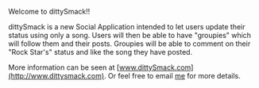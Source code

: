 Welcome to dittySmack!!

dittySmack is a new Social Application intended to let users update their status using only a song.
Users will then be able to have "groupies" which will follow them and their posts. Groupies will be able to comment on their "Rock Star's" status and like the song they have posted.

More information can be seen at [www.dittySmack.com](http://www.dittysmack.com). Or feel free to email [me](mailto://michael.e.hearn@gmail.com) for more details.